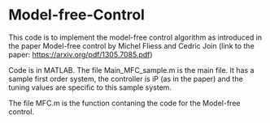 # Model-free-Control
This code is to implement the model-free control algorithm as introduced in the paper 
Model-free control by Michel Fliess and Cedric Join (link to the paper: https://arxiv.org/pdf/1305.7085.pdf)

Code is in MATLAB. The file Main_MFC_sample.m is the main file. It has a sample first order system, 
the controller is iP (as in the paper) and the tuning values are specific to this sample system.

The file MFC.m is the function contaning the code for the Model-free control.
